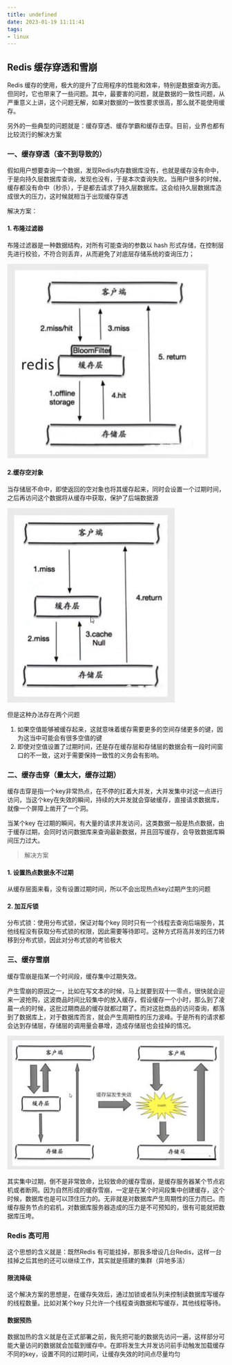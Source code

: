```yaml
---
title: undefined
date: 2023-01-19 11:11:41
tags:
- linux
---
```


## Redis 缓存穿透和雪崩

Redis 缓存的使用，极大的提升了应用程序的性能和效率，特别是数据查询方面。但同时，它也带来了一些问题。其中，最要害的问题，就是数据的一致性问题，从严重意义上讲，这个问题无解，如果对数据的一致性要求很高，那么就不能使用缓存。

另外的一些典型的问题就是：缓存穿透、缓存学霸和缓存击穿。目前，业界也都有比较流行的解决方案

### 一、缓存穿透（查不到导致的）

假如用户想要查询一个数据，发现Redis内存数据库没有，也就是缓存没有命中，于是向持久层数据库查询，发现也没有，于是本次查询失败。当用户很多的时候，缓存都没有命中（秒杀），于是都去请求了持久层数据库。这会给持久层数据库造成很大的压力，这时候就相当于出现缓存穿透

解决方案：

#### 1. 布隆过滤器

布隆过滤器是一种数据结构，对所有可能查询的参数以 hash 形式存储，在控制层先进行校验，不符合则丢弃，从而避免了对底层存储系统的查询压力；

![](./image/布隆过滤器.png)

#### 2.缓存空对象

当存储层不命中，即使返回的空对象也将其缓存起来，同时会设置一个过期时间，之后再访问这个数据将从缓存中获取，保护了后端数据源

![](./image/缓存空对象.png)



但是这种办法存在两个问题

1. 如果空值能够被缓存起来，这就意味着缓存需要更多的空间存储更多的键，因为这当中可能会有很多空值的键
2. 即使对空值设置了过期时间，还是存在缓存层和存储层的数据会有一段时间窗口的不一致，这对于需要保持一致性的义务会有影响。

### 二、缓存击穿（量太大，缓存过期）

缓存击穿是指一个key非常热点，在不停的扛着大并发，大并发集中对这一点进行访问，当这个key在失效的瞬间，持续的大并发就会穿破缓存，直接请求数据库，就像一个屏障上凿开了一个洞。

当某个key 在过期的瞬间，有大量的请求并发访问，这类数据一般是热点数据，由于缓存过期，会同时访问数据库来查询最新数据，并且回写缓存，会导致数据库瞬间压力过大。

> 解决方案

#### 1. 设置热点数据永不过期

从缓存层面来看，没有设置过期时间，所以不会出现热点key过期产生的问题

#### 2. 加互斥锁

分布式锁：使用分布式锁，保证对每个key 同时只有一个线程去查询后端服务，其他线程没有获取分布式锁的权限，因此需要等待即可。这种方式将高并发的压力转移到分布式锁，因此对分布式锁的考验极大

### 三、缓存雪崩

缓存雪崩是指某一个时间段，缓存集中过期失效。

产生雪崩的原因之一，比如在写文本的时候，马上就要到双十一零点，很快就会迎来一波抢购，这波商品时间比较集中的放入缓存，假设缓存一个小时，那么到了凌晨一点的时候，这批过期商品的缓存就都过期了。而对这批商品的访问查询，都落到了数据库上，对于数据库而言，就会产生周期性的压力波峰。于是所有的请求都会达到存储层，存储层的调用量会暴增，造成存储层也会挂掉的情况。

![](./image/缓存雪崩.png)

其实集中过期，倒不是非常致命，比较致命的缓存雪崩，是缓存服务器某个节点宕机或者断网。因为自然形成的缓存雪崩，一定是在某个时间段集中创建缓存，这个时候，数据库也是可以顶住压力的。无非就是对数据库产生周期性的压力而已。而缓存服务节点的宕机，对数据库服务器造成的压力是不可预知的，很有可能就把数据库压垮。

### Redis 高可用

这个思想的含义就是：既然Redis 有可能挂掉，那我多增设几台Redis，这样一台挂掉之后其他的还可以继续工作，其实就是搭建的集群（异地多活）

#### 限流降级

这个解决方案的思想是，在缓存失效后，通过加锁或者队列来控制读数据库写缓存的线程数量。比如对某个key 只允许一个线程查询数据和写缓存，其他线程等待。

#### 数据预热

数据加热的含义就是在正式部署之前，我先把可能的数据先访问一遍，这样部分可能大量访问的数据就会加载到缓存中。在即将发生大并发访问前手动触发加载缓存不同的key，设置不同的过期时间，让缓存失效的时间点尽量均匀

